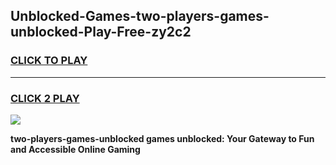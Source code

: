 
## Unblocked-Games-two-players-games-unblocked-Play-Free-zy2c2
<h3>
<a href="https://premium76.site?title=two-players-games-unblocked&ref=12A">CLICK TO PLAY</a></h3>
<hr>

<h3>
<a href="https://premium76.site?title=two-players-games-unblocked&ref=12A">CLICK 2 PLAY</a>
  
</h3>

<a href="https://premium76.site?title=two-players-games-unblocked&ref=12A"><img src="https://clearcache.store/games.png"></a>


**two-players-games-unblocked games unblocked: Your Gateway to Fun and Accessible Online Gaming**
